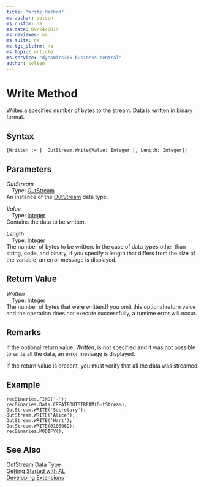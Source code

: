 ```yaml
---
title: "Write Method"
ms.author: solsen
ms.custom: na
ms.date: 09/24/2019
ms.reviewer: na
ms.suite: na
ms.tgt_pltfrm: na
ms.topic: article
ms.service: "dynamics365-business-central"
author: solsen
---
```

[//]: # (START>DO_NOT_EDIT)
[//]: # (IMPORTANT:Do not edit any of the content between here and the END>DO_NOT_EDIT.)
[//]: # (Any modifications should be made in the .xml files in the ModernDev repo.)
# Write Method
Writes a specified number of bytes to the stream. Data is written in binary format.


## Syntax
```
[Written := ]  OutStream.Write(Value: Integer [, Length: Integer])
```
## Parameters
*OutStream*  
&emsp;Type: [OutStream](outstream-data-type.md)  
An instance of the [OutStream](outstream-data-type.md) data type.  

*Value*  
&emsp;Type: [Integer](../integer/integer-data-type.md)  
Contains the data to be written.
        
*Length*  
&emsp;Type: [Integer](../integer/integer-data-type.md)  
The number of bytes to be written. In the case of data types other than string, code, and binary, if you specify a length that differs from the size of the variable, an error message is displayed.  


## Return Value
*Written*  
&emsp;Type: [Integer](../integer/integer-data-type.md)  
The number of bytes that were written.If you omit this optional return value and the operation does not execute successfully, a runtime error will occur.    


[//]: # (IMPORTANT: END>DO_NOT_EDIT)

## Remarks  
 If the optional return value, *Written*, is not specified and it was not possible to write all the data, an error message is displayed.  
  
 If the return value is present, you must verify that all the data was streamed.  
  
## Example  
  
```  
recBinaries.FIND('-');  
recBinaries.Data.CREATEOUTSTREAM(OutStream);  
OutStream.WRITE('Secretary');  
OutStream.WRITE('Alice');  
OutStream.WRITE('Hart');  
OutStream.WRITE(010696D);  
recBinaries.MODIFY();  
```  
  

## See Also
[OutStream Data Type](outstream-data-type.md)  
[Getting Started with AL](../../devenv-get-started.md)  
[Developing Extensions](../../devenv-dev-overview.md)